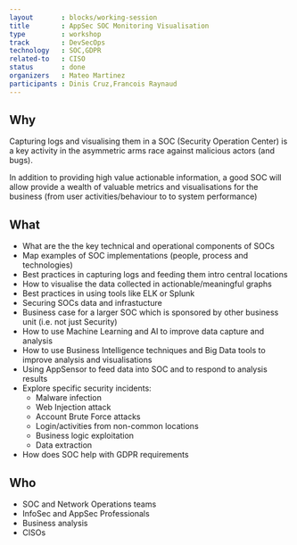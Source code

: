 ```yaml
---
layout       : blocks/working-session
title        : AppSec SOC Monitoring Visualisation
type         : workshop
track        : DevSecOps
technology   : SOC,GDPR
related-to   : CISO
status       : done
organizers   : Mateo Martinez
participants : Dinis Cruz,Francois Raynaud
---
```


## Why

Capturing logs and visualising them in a SOC (Security Operation Center) is a key activity in the asymmetric arms race against malicious actors (and bugs).

In addition to providing high value actionable information, a good SOC will allow provide a wealth of valuable metrics and visualisations for the business (from user activities/behaviour to to system performance)

## What

 - What are the the key technical and operational components of SOCs
 - Map examples of SOC implementations (people, process and technologies)
 - Best practices in capturing logs and feeding them intro central locations
 - How to visualise the data collected in actionable/meaningful graphs
 - Best practices in using tools like ELK or Splunk
 - Securing SOCs data and infrastucture
 - Business case for a larger SOC which is sponsored by other business unit (i.e. not just Security)
 - How to use Machine Learning and AI to improve data capture and analysis
 - How to use Business Intelligence techniques and Big Data tools to improve analysis and visualisations
 - Using AppSensor to feed data into SOC and to respond to analysis results
 - Explore specific security incidents:
    - Malware infection
    - Web Injection attack
    - Account Brute Force attacks
    - Login/activities from non-common locations
    - Business logic exploitation
    - Data extraction
 - How does SOC help with GDPR requirements

## Who

 - SOC and Network Operations teams
 - InfoSec and AppSec Professionals
 - Business analysis
 - CISOs



